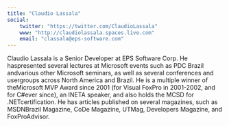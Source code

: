```yaml
---
title: "Claudio Lassala"
social: 
    twitter: "https://twitter.com/ClaudioLassala"
    www: "http://claudiolassala.spaces.live.com"
    email: "classala@eps-software.com"
---
```

Claudio Lassala is a Senior Developer at EPS Software Corp. He haspresented several lectures at Microsoft events such as PDC Brazil andvarious other Microsoft seminars, as well as several conferences and usergroups across North America and Brazil. He is a multiple winner of theMicrosoft MVP Award since 2001 (for Visual FoxPro in 2001-2002, and for C#ever since), an INETA speaker, and also holds the MCSD for .NETcertification. He has articles published on several magazines, such as MSDNBrazil Magazine, CoDe Magazine, UTMag, Developers Magazine, and FoxProAdvisor.
<!--more-->
<!--excerpt-->
